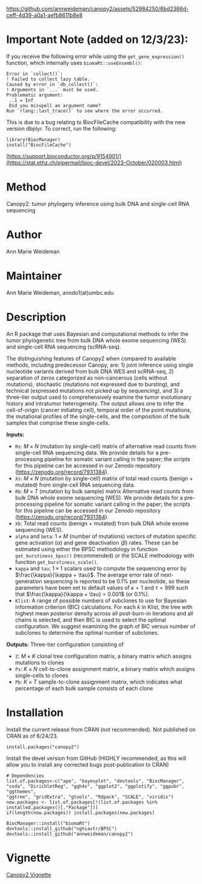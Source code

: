 https://github.com/annweideman/canopy2/assets/52984250/6bd2366d-ceff-4d39-a0a1-aefb8611b8e8

# Important Note (added on 12/3/23): 
If you receive the following error while using the `get_gene_expression()` function, which internally uses `biomaRt::useEnsembl()`:
```
Error in `collect()`:
! Failed to collect lazy table.
Caused by error in `db_collect()`:
! Arguments in `...` must be used.
Problematic argument:
 ..1 = Inf
 Did you misspell an argument name?
Run `rlang::last_trace()` to see where the error occurred.
```

This is due to a bug relating to BiocFileCache compatibility with the new version dbplyr. To correct, run the following:

```
library(BiocManager)
install("BiocFileCache")
```

[https://support.bioconductor.org/p/9154901/](https://stat.ethz.ch/pipermail/bioc-devel/2023-October/020003.html)

# Method
Canopy2: tumor phylogeny inference using bulk DNA and single-cell RNA sequencing

# Author
Ann Marie Weideman

# Maintainer
Ann Marie Weideman, anndo1(at)umbc.edu

# Description
An R package that uses Bayesian and computational methods to infer the tumor phylogenetic tree from bulk DNA whole exome sequencing (WES) and single-cell RNA sequencing (scRNA-seq).

The distinguishing features of Canopy2 when compared to available methods, including predecessor Canopy, are: 1) joint inference using single nucleotide variants derived from bulk DNA WES and scRNA-seq, 2) separation of zeros categorized as non-cancerous (cells without mutations), stochastic (mutations not expressed due to bursting), and technical (expressed mutations not picked up by sequencing), and 3) a three-tier output used to comprehensively examine the tumor evolutionary history and intratumor heterogeneity. The output allows one to infer the cell-of-origin (cancer initiating cell), temporal order of the point mutations, the mutational profiles of the single-cells, and the composition of the bulk samples that comprise these single-cells. 

**Inputs:**
  * `Rs`:   $M \times N$ (mutation by single-cell) matrix of alternative read counts from single-cell RNA sequencing data. We provide details for a pre-processing pipeline for somatic variant calling in the paper; the scripts for this pipeline can be accessed in our Zenodo repository (https://zenodo.org/record/7931384).
  * `Xs`:  $M \times N$ (mutation by single-cell) matrix of total read counts (benign + mutated) from single-cell RNA sequencing data.
  *  `Rb`:  $M \times T$ (mutation by bulk sample) matrix Alternative read counts from bulk DNA whole exome sequencing (WES). We provide details for a pre-processing pipeline for somatic variant calling in the paper; the scripts for this pipeline can be accessed in our Zenodo repository (https://zenodo.org/record/7931384).
  *  `Xb`: Total read counts (benign + mutated) from bulk DNA whole exome sequencing (WES).
  *  `alpha` and `beta`:  $1 \times M$ (number of mutations) vectors of mutation specific gene activation ($\alpha$) and gene deactivation ($\beta$) rates. These can be estimated using either the BPSC methodology in function `get_burstiness_bpsc()` (recommended) or the SCALE methodology with function `get_burstiness_scale()`.
  *  `kappa` and `tau`:   $1 \times 1$ scalars used to compute the sequencing error by $\frac{\kappa}{\kappa + \tau}$. The average error rate of next-generation sequencing is reported to be 0.1\% per nucleotide, so these parameters have been set to default values of $\kappa=1$ and $\tau = 999$ such that $\frac{\kappa}{\kappa + \tau} = 0.001$ (or 0.1\%). 
  *  `Klist`:   A range of possible numbers of subclones to use for Bayesian information criterion (BIC) calculations. For each $k$ in Klist, the tree with highest mean posterior density across all post-burn-in iterations and all chains is selected, and then BIC is used to select the optimal configuration. We suggest examining the graph of BIC versus number of subclones to determine the optimal number of subclones. 
 
**Outputs:** Three-tier configuration consisting of
* `Z`: $M \times K$ clonal tree configuration matrix, a binary matrix which assigns mutations to clones
* `Ps`: $K \times N$ cell-to-clone assignment matrix, a binary matrix which assigns single-cells to clones
* `Pb`: $K \times T$ sample-to-clone assignment matrix, which indicates what percentage of each bulk sample consists of each clone

# Installation
Install the current release from CRAN (not recommended). Not published on CRAN as of 6/24/23.

```
install.packages("canopy2")
```

Install the devel version from GitHub (HIGHLY recommended, as this will allow you to install any corrected bugs post-publication to CRAN)

```
# Dependencies
list.of.packages<-c("ape", "bayesplot", "devtools", "BiocManager", "coda", "DirichletReg", "ggh4x", "ggplot2", "ggplotify", "ggpubr", "ggthemes",
"ggtree", "gridExtra", "gtools", "Rdpack", "SCALE", "viridis")
new.packages <- list.of.packages[!(list.of.packages %in% installed.packages()[,"Package"])]
if(length(new.packages)) install.packages(new.packages)

BiocManager::install("biomaRt")
devtools::install_github("nghiavtr/BPSC")
devtools::install_github("annweideman/canopy2")

```
# Vignette
[Canopy2 Vignette](https://htmlpreview.github.io/?https://github.com/annweideman/canopy2/blob/main/vignettes/canopy2.html)




